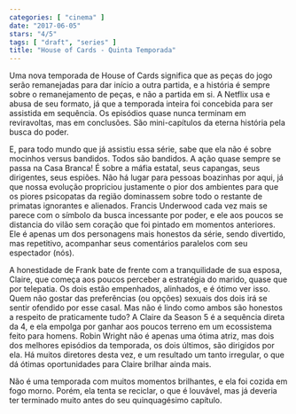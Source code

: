 ```yaml
---
categories: [ "cinema" ]
date: "2017-06-05"
stars: "4/5"
tags: [ "draft", "series" ]
title: "House of Cards - Quinta Temporada"
---
```

Uma nova temporada de House of Cards significa que as peças do jogo
serão remanejadas para dar início a outra partida, e a história
é sempre sobre o remanejamento de peças, e não a partida em si. A
Netflix usa e abusa de seu formato, já que a temporada inteira foi
concebida para ser assistida em sequência. Os episódios quase nunca
terminam em reviravoltas, mas em conclusões. São mini-capítulos da
eterna história pela busca do poder.

E, para todo mundo que já assistiu essa série, sabe que ela não
é sobre mocinhos versus bandidos. Todos são bandidos. A ação quase
sempre se passa na Casa Branca! É sobre a máfia estatal, seus capangas,
seus dirigentes, seus espiões. Não há lugar para pessoas boazinhas
por aqui, já que nossa evolução propriciou justamente o pior dos
ambientes para que os piores psicopatas da região dominassem sobre
todo o restante de primatas ignorantes e alienados. Francis Underwood
cada vez mais se parece com o símbolo da busca incessante por poder,
e ele aos poucos se distancia do vilão sem coração que foi pintado
em momentos anteriores. Ele é apenas um dos personagens mais honestos
da série, sendo divertido, mas repetitivo, acompanhar seus comentários
paralelos com seu espectador (nós).

A honestidade de Frank bate de frente com a tranquilidade de sua esposa,
Claire, que começa aos poucos perceber a estratégia do marido, quase
que por telepatia. Os dois estão empenhados, alinhados, e é ótimo ver
isso. Quem não gostar das preferências (ou opções) sexuais dos dois
irá se sentir ofendido por esse casal. Mas não é lindo como ambos
são honestos a respeito de praticamente tudo? A Claire da Season 5 é
a sequência direta da 4, e ela empolga por ganhar aos poucos terreno em
um ecossistema feito para homens. Robin Wright não é apenas uma ótima
atriz, mas dois dos melhores episódios da temporada, os dois últimos,
são dirigidos por ela. Há muitos diretores desta vez, e um resultado
um tanto irregular, o que dá ótimas oportunidades para Claire brilhar
ainda mais.

Não é uma temporada com muitos momentos brilhantes, e ela foi cozida
em fogo morno. Porém, ela tenta se reciclar, o que é louvável, mas
já deveria ter terminado muito antes do seu quinquagésimo capítulo.
